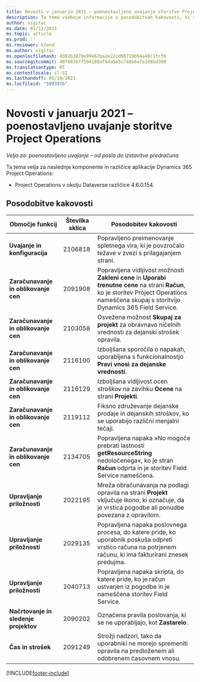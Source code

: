 ```yaml
---
title: Novosti v januarju 2021 – poenostavljeno uvajanje storitve Project Operations
description: Ta tema vsebuje informacije o posodobitvah kakovosti, ki so na voljo v januarski izdaji (2021) poenostavljenega uvajanja storitve Project Operations.
author: sigitac
ms.date: 01/12/2021
ms.topic: article
ms.prod: ''
ms.reviewer: kfend
ms.author: sigitac
ms.openlocfilehash: d302b3870e99467ba2e22cd98719b94a48c1fcf6
ms.sourcegitcommit: 40f68387f594180af64a5e5c748b6efa188bd300
ms.translationtype: HT
ms.contentlocale: sl-SI
ms.lasthandoff: 05/10/2021
ms.locfileid: "5993976"
---
```

# <a name="whats-new-january-2021---project-operations-lite-deployment"></a>Novosti v januarju 2021 – poenostavljeno uvajanje storitve Project Operations


_Velja za: poenostavljeno uvajanje – od posla do izstavitve predračuna_

Ta tema velja za naslednje komponente in različice aplikacije Dynamics 365 Project Operations:

  - Project Operations v okolju Dataverse različice 4.6.0.154.
  
## <a name="quality-updates"></a>Posodobitve kakovosti

| **Območje funkcij** | **Številka sklica** | **Posodobitev kakovosti** |
| --- | --- | --- |
| **Uvajanje in konfiguracija** | 2106818 | Popravljeno preimenovanje spletnega vira, ki je povzročalo težave v zvezi s prilagajanjem strani. |
| **Zaračunavanje in oblikovanje cen** | 2091908 | Popravljena vidljivost možnosti **Zakleni cene** in **Uporabi trenutne cene** na strani **Račun**, ko je storitev Project Operations nameščena skupaj s storitvijo Dynamics 365 Field Service. |
| **Zaračunavanje in oblikovanje cen** | 2103058 | Osvežena možnost **Skupaj za projekt** za obravnavo ničelnih vrednosti za dejanski strošek opravila. |
| **Zaračunavanje in oblikovanje cen** | 2116100 | Izboljšana sporočila o napakah, uporabljena s funkcionalnostjo **Pravi vnosi za dejanske vrednosti**. |
| **Zaračunavanje in oblikovanje cen** | 2116129 | Izboljšana vidljivost ocen stroškov na zavihku **Ocene** na strani **Projekti**. |
| **Zaračunavanje in oblikovanje cen** | 2119112 | Fiksno združevanje dejanske prodaje in dejanskih stroškov, ko se uporabijo različni menjalni tečaji. |
| **Zaračunavanje in oblikovanje cen** | 2134705 | Popravljena napaka »No mogoče prebrati lastnosti **getResourceString** nedoločenega«, ko je stran **Račun** odprta in je storitev Field Service nameščena. |
| **Upravljanje priložnosti** | 2022195 | Mreža obračunavanja na podlagi opravila na strani **Projekt** vključuje ikono, ki označuje, da je vrstica pogodbe ali ponudbe povezana z opravilom. |
| **Upravljanje priložnosti** | 2029135 | Popravljena napaka poslovnega procesa, do katere pride, ko uporabnik poskuša odpreti vrstico računa na potrjenem računu, ki ima fakturirani znesek predujma. |
| **Upravljanje priložnosti** | 2040713 | Popravljena napaka skripta, do katere pride, ko je račun ustvarjen iz pogodbe in je nameščena storitev Field Service. |
| **Načrtovanje in sledenje projektov** | 2090202 | Označena pravila poslovanja, ki se ne uporabljajo, kot **Zastarelo**. |
| **Čas in strošek** | 2091249 | Strožji nadzori, tako da uporabniki ne morejo spremeniti opravila na predloženem ali odobrenem časovnem vnosu. |


[!INCLUDE[footer-include](../../includes/footer-banner.md)]